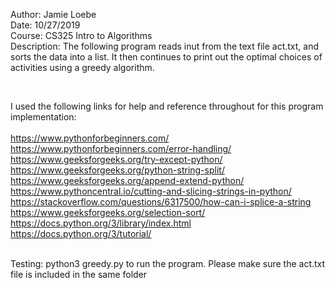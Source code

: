 Author: Jamie Loebe <br>
Date: 10/27/2019 <br>
Course: CS325 Intro to Algorithms <br>
Description: The following program  reads inut from the text file act.txt, and sorts the data into a list. It then continues to print out the optimal choices of activities using a greedy algorithm. <br>

<br>

I used the following links for help and reference throughout for this program implementation:
<br>
<br>
https://www.pythonforbeginners.com/ <br>
https://www.pythonforbeginners.com/error-handling/ <br>
https://www.geeksforgeeks.org/try-except-python/ <br>
https://www.geeksforgeeks.org/python-string-split/ <br>
https://www.geeksforgeeks.org/append-extend-python/ <br>
https://www.pythoncentral.io/cutting-and-slicing-strings-in-python/ <br>
https://stackoverflow.com/questions/6317500/how-can-i-splice-a-string <br>
https://www.geeksforgeeks.org/selection-sort/ <br>
https://docs.python.org/3/library/index.html <br> 
https://docs.python.org/3/tutorial/ <br>
<br>

Testing: python3 greedy.py to run the program. Please make sure the act.txt file is included in the same folder
